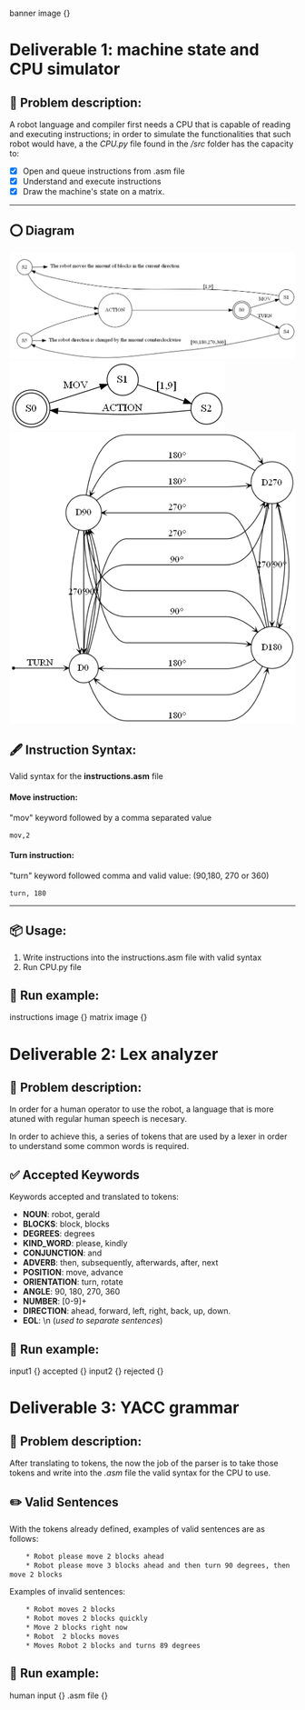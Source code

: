 banner image {}
# Deliverable 1: machine state and CPU simulator

## 🚀 Problem description:

A robot language and compiler first needs a CPU that is capable of reading and executing instructions; in order to simulate the functionalities that such robot would have, a the *CPU.py* file found in the */src* folder has the capacity to:

- [x] Open and queue instructions from .asm file
- [x] Understand and execute instructions
- [x] Draw the machine's state on a matrix.

---
## ⭕ Diagram
![nfa1](nfa.png)
![nfa2](S2.png)
![nfa3](S5.png)
## 🖋️ Instruction Syntax:
Valid syntax for the **instructions.asm** file

#### **Move instruction:**

"mov" keyword followed by a comma separated value
```
mov,2
```

#### **Turn instruction:**
"turn" keyword followed comma and valid value: (90,180, 270 or 360)
```
turn, 180
```
---

## 📦 Usage:
1. Write instructions into the instructions.asm file with valid syntax
2. Run CPU.py file

## 👟 Run example:
instructions image {}
matrix image {}

# Deliverable 2: Lex analyzer

## 🚀 Problem description:

In order for a human operator to use the robot, a language that is more atuned with regular human speech is necesary. 

In order to achieve this, a series of tokens that are used by a lexer in order to understand some common words is required.

## ✅ Accepted Keywords
Keywords accepted and translated to tokens:

- **NOUN**: robot, gerald
- **BLOCKS**: block, blocks
- **DEGREES**: degrees
- **KIND_WORD**: please, kindly
- **CONJUNCTION**: and
- **ADVERB**: then, subsequently, afterwards, after, next
- **POSITION**: move, advance
- **ORIENTATION**: turn, rotate
- **ANGLE**: 90, 180, 270, 360
- **NUMBER**: [0-9]+
- **DIRECTION**: ahead, forward, left, right, back, up, down.
- **EOL**: \n (*used to separate sentences*)

## 👟 Run example:
input1 {}
accepted {}
input2 {}
rejected {}

# Deliverable 3: YACC grammar



## 🚀 Problem description:

After translating to tokens, the now the job of the parser is to take those tokens and write into the *.asm* file the valid syntax for the CPU to use. 


## ✏️ Valid Sentences
With the tokens already defined, examples of valid sentences are as follows:
```
    * Robot please move 2 blocks ahead
    * Robot please move 3 blocks ahead and then turn 90 degrees, then move 2 blocks
```
Examples of invalid sentences:
```
    * Robot moves 2 blocks
    * Robot moves 2 blocks quickly
    * Move 2 blocks right now
    * Robot  2 blocks moves
    * Moves Robot 2 blocks and turns 89 degrees
```


## 👟 Run example:
human input {}
.asm file {}

